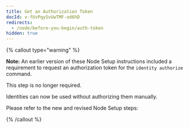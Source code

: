 ```yaml
---
title: Get an Authorization Token
docId: v-fUvPqySvUwTMF-od6hD
redirects:
  - /node/before-you-begin/auth-token
hidden: true
---
```


{% callout type="warning"  %}

**Note:** An earlier version of these Node Setup instructions included a requirement to request an authorization token for the `identity authorize` command. 

This step is no longer required. 

Identities can now be used without authorizing them manually.

Please refer to the new and revised Node Setup steps: [](docId:kjMiGo7HTr4v_qwD5Iqc7)

{% /callout %}
